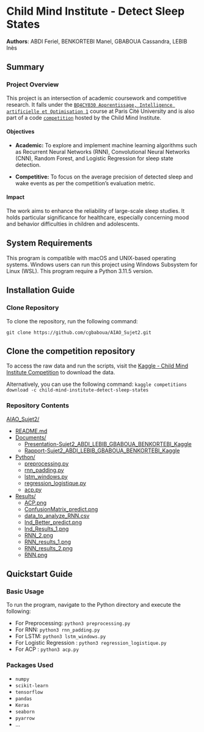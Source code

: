 # Child Mind Institute - Detect Sleep States 

**Authors**: ABDI Feriel, BENKORTEBI Manel, GBABOUA Cassandra, LEBIB Inès

## Summary

### Project Overview
This project is an intersection of academic coursework and competitive research. It falls under the [`BQ4CY030 Apprentissage, Intelligence artificielle et Optimisation 1`](https://moodle.u-paris.fr/course/view.php?id=4162) course at Paris Cité University and is also part of a code [`competition`](https://www.kaggle.com/competitions/child-mind-institute-detect-sleep-states/overview) hosted by the Child Mind Institute.

#### Objectives

- **Academic:** To explore and implement machine learning algorithms such as Recurrent Neural Networks (RNN), Convolutional Neural Networks (CNN), Random Forest, and Logistic Regression for sleep state detection.
  
- **Competitive:** To focus on the average precision of detected sleep and wake events as per the competition’s evaluation metric.

#### Impact

The work aims to enhance the reliability of large-scale sleep studies. It holds particular significance for healthcare, especially concerning mood and behavior difficulties in children and adolescents.

## System Requirements
This program is compatible with macOS and UNIX-based operating systems. Windows users can run this project using Windows Subsystem for Linux (WSL).
This program require a Python 3.11.5 version.

## Installation Guide

### Clone Repository
To clone the repository, run the following command:

`git clone https://github.com/cgbaboua/AIAO_Sujet2.git`

## Clone the competition repository

To access the raw data and run the scripts, visit the [Kaggle - Child Mind Institute Competition](https://www.kaggle.com/competitions/child-mind-institute-detect-sleep-states/data) to download the data.

Alternatively, you can use the following command:
`kaggle competitions download -c child-mind-institute-detect-sleep-states`


### Repository Contents
[AIAO_Sujet2/](https://github.com/cgbaboua/AIAO_Sujet2)
  - [README.md](https://github.com/cgbaboua/AIAO_Sujet2blob/main/README.md)
  - [Documents/](https://github.com/cgbaboua/AIAO_Sujet2/tree/main/Documents)
    - [Presentation-Sujet2_ABDI_LEBIB_GBABOUA_BENKORTEBI_Kaggle](https://github.com/cgbaboua/AIAO_Sujet2/blob/main/Documents/Presentation-Sujet2_ABDI_LEBIB_GBABOUA_BENKORTEBI_Kaggle.pdf)
    - [Rapport-Sujet2_ABDI_LEBIB_GBABOUA_BENKORTEBI_Kaggle](https://github.com/cgbaboua/AIAO_Sujet2/blob/main/Documents/Rapport-Sujet2_ABDI_LEBIB_GBABOUA_BENKORTEBI_Kaggle)
  - [Python/](https://github.com/cgbaboua/AIAO_Sujet2/tree/main/Python)
    - [preprocessing.py](https://github.com/cgbaboua/AIAO_Sujet2/blob/main/Python/preprocessing.py)
    - [rnn_padding.py](https://github.com/cgbaboua/AIAO_Sujet2/blob/main/Python/rnn_padding.py)
    - [lstm_windows.py](https://github.com/cgbaboua/AIAO_Sujet2/blob/main/Python/lstm_windows.py)
    - [regression_logistique.py](https://github.com/cgbaboua/AIAO_Sujet2/blob/main/Python/regression_logistique.py)
    -  [acp.py](https://github.com/cgbaboua/AIAO_Sujet2/blob/main/Python/acp.py)
  - [Results/](https://github.com/cgbaboua/AIAO_Sujet2/tree/main/Results)
     - [ACP.png](https://github.com/cgbaboua/AIAO_Sujet2/blob/main/Results/ACP.png)
    - [ConfusionMatrix_predict.png](https://github.com/cgbaboua/AIAO_Sujet2/blob/main/Results/ConfusionMatrix_predict.png)
    - [data_to_analyze_RNN.csv](https://github.com/cgbaboua/AIAO_Sujet2/blob/main/Results/data_to_analyze_RNN.csv)
    - [Ind_Better_predict.png](https://github.com/cgbaboua/AIAO_Sujet2/blob/main/Results/Ind_Better_predict.png)
    - [Ind_Results_1.png](https://github.com/cgbaboua/AIAO_Sujet2/blob/main/Results/Ind_Results_1.png)
    - [RNN_2.png](https://github.com/cgbaboua/AIAO_Sujet2/blob/main/Results/RNN_2.png)
    - [RNN_results_1.png](https://github.com/cgbaboua/AIAO_Sujet2/blob/main/Results/RNN_results_1.png)
    - [RNN_results_2.png](https://github.com/cgbaboua/AIAO_Sujet2/blob/main/Results/RNN_results_2.png)
    - [RNN.png](https://github.com/cgbaboua/AIAO_Sujet2/blob/main/Results/RNN.png)


## Quickstart Guide

### Basic Usage
To run the program, navigate to the Python directory and execute the following:

- For Preprocessing: `python3 preprocessing.py`
- For RNN: `python3 rnn_padding.py`
- For LSTM: `python3 lstm_windows.py`
- For Logistic Regression : `python3 regression_logistique.py`
- For ACP : `python3 acp.py`


### Packages Used
- `numpy`
- `scikit-learn`
- `tensorflow`
- `pandas`
- `Keras`
- `seaborn`
- `pyarrow`
- ...






